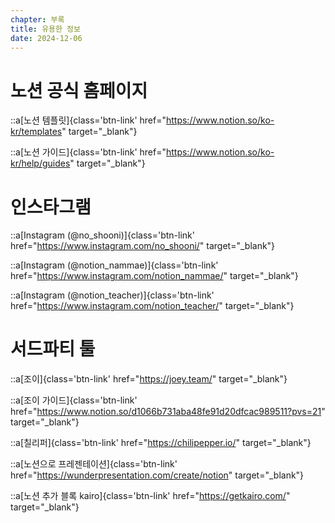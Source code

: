 ```yaml
---
chapter: 부록
title: 유용한 정보
date: 2024-12-06
---
```


# 노션 공식 홈페이지

::a[노션 템플릿]{class='btn-link' href="https://www.notion.so/ko-kr/templates" target="\_blank"}

::a[노션 가이드]{class='btn-link' href="https://www.notion.so/ko-kr/help/guides" target="\_blank"}


# 인스타그램

::a[Instagram (@no_shooni)]{class='btn-link' href="https://www.instagram.com/no_shooni/" target="\_blank"}

::a[Instagram (@notion_nammae)]{class='btn-link' href="https://www.instagram.com/notion_nammae/" target="\_blank"}

::a[Instagram (@notion_teacher)]{class='btn-link' href="https://www.instagram.com/notion_teacher/" target="\_blank"}

# 서드파티 툴

::a[조이]{class='btn-link' href="https://joey.team/" target="\_blank"}

::a[조이 가이드]{class='btn-link' href="https://www.notion.so/d1066b731aba48fe91d20dfcac989511?pvs=21" target="\_blank"}

::a[칠리퍼]{class='btn-link' href="https://chilipepper.io/" target="\_blank"}

::a[노션으로 프레젠테이션]{class='btn-link' href="https://wunderpresentation.com/create/notion" target="\_blank"}

::a[노션 추가 블록 kairo]{class='btn-link' href="https://getkairo.com/" target="\_blank"}